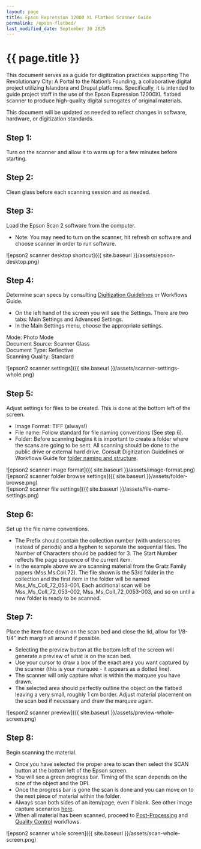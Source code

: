 ```yaml
---
layout: page
title: Epson Expression 12000 XL Flatbed Scanner Guide
permalink: /epson-flatbed/
last_modified_date: September 30 2025
---
```


# {{ page.title }}

This document serves as a guide for digitization practices supporting The Revolutionary City: A Portal to the Nation’s Founding, a collaborative digital project utilizing Islandora and Drupal platforms. Specifically, it is intended to guide project staff in the use of the Epson Expression 12000XL flatbed scanner to produce high-quality digital surrogates of original materials. 

This document will be updated as needed to reflect changes in software, hardware, or digitization standards.  

## Step 1:  
Turn on the scanner and allow it to warm up for a few minutes before starting.  

## Step 2:  
Clean glass before each scanning session and as needed.  

## Step 3:  
Load the Epson Scan 2 software from the computer.
 * Note: You may need to turn on the scanner, hit refresh on software and choose scanner in order to run software.

![epson2 scanner desktop shortcut]({{ site.baseurl }}/assets/epson-desktop.png)


## Step 4:  
Determine scan specs by consulting [Digitization Guidelines](https://americanphilosophicalsociety.github.io/RevCityDocs/digitization/) or Workflows Guide.
 * On the left hand of the screen you will see the Settings. There are two tabs: Main Settings and Advanced Settings.
 * In the Main Settings menu, choose the appropriate settings.  

Mode: Photo Mode  
Document Source: Scanner Glass  
Document Type: Reflective  
Scanning Quality: Standard


![epson2 scanner settings]({{ site.baseurl }}/assets/scanner-settings-whole.png)  


## Step 5:
Adjust settings for files to be created. This is done at the bottom left of the screen.
 * Image Format: TIFF (always!)
 * File name: Follow standard for file naming conventions (See step 6).
 * Folder: Before scanning begins it is important to create a folder where the scans are going to be sent. All scanning should be done to the public drive or external hard drive. Consult Digitization Guidelines or Workflows Guide for [folder naming and structure](https://americanphilosophicalsociety.github.io/RevCityDocs/digitization/#file-storage).

![epson2 scanner image format]({{ site.baseurl }}/assets/image-format.png)  
![epson2 scanner folder browse settings]({{ site.baseurl }}/assets/folder-browse.png)  
![epson2 scanner file settings]({{ site.baseurl }}/assets/file-name-settings.png)  


## Step 6:  
Set up the file name conventions.
 * The Prefix should contain the collection number (with underscores instead of periods) and a hyphen to separate the sequential files. The Number of Characters should be padded for 3. The Start Number reflects the page sequence of the current item.
 * In the example above we are scanning material from the Gratz Family papers (Mss.Ms.Coll.72). The file shown is the 53rd folder in the collection and the first item in the folder will be named Mss_Ms_Coll_72_053-001. Each additional scan will be Mss_Ms_Coll_72_053-002, Mss_Ms_Coll_72_0053-003, and so on until a new folder is ready to be scanned.
  
## Step 7:  
Place the item face down on the scan bed and close the lid, allow for 1/8-1/4” inch margin all around if possible.
 * Selecting the preview button at the bottom left of the screen will generate a preview of what is on the scan bed.
 * Use your cursor to draw a box of the exact area you want captured by the scanner (this is your marquee - it appears as a dotted line).
 * The scanner will only capture what is within the marquee you have drawn.
 * The selected area should perfectly outline the object on the flatbed leaving a very small, roughly 1 cm border. Adjust material placement on the scan bed if necessary and draw the marquee again.

![espon2 scanner preview]({{ site.baseurl }}/assets/preview-whole-screen.png)  


## Step 8:
Begin scanning the material.
 * Once you have selected the proper area to scan then select the SCAN button at the bottom left of the Epson screen.
 * You will see a green progress bar. Timing of the scan depends on the size of the object and the DPI.
 * Once the progress bar is gone the scan is done and you can move on to the next piece of material within the folder.
 * Always scan both sides of an item/page, even if blank. See other image capture scenarios [here](https://americanphilosophicalsociety.github.io/RevCityDocs/digitization/#image-capture).
 * When all material has been scanned, proceed to [Post-Processing](https://americanphilosophicalsociety.github.io/RevCityDocs/digitization/#post-processing) and [Quality Control](https://americanphilosophicalsociety.github.io/RevCityDocs/digitization/#quality-control-measures) workflows.

 ![epson2 scanner whole screen]({{ site.baseurl }}/assets/scan-whole-screen.png)
     



